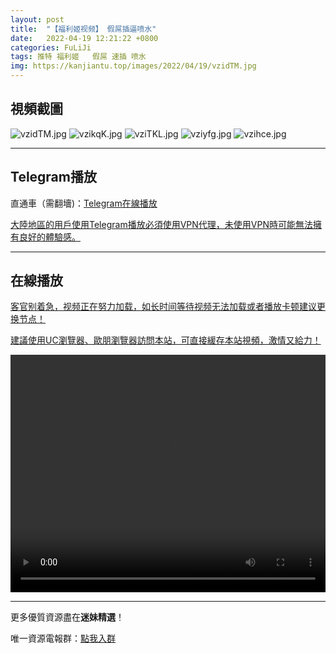 ```yaml
---
layout: post
title:  "【福利姬视频】 假屌插逼喷水"
date:   2022-04-19 12:21:22 +0800
categories: FuLiJi
tags: 推特 福利姬   假屌 速插 喷水
img: https://kanjiantu.top/images/2022/04/19/vzidTM.jpg
---
```



## 視頻截圖

![vzidTM.jpg](https://kanjiantu.top/images/2022/04/19/vzidTM.jpg)
![vzikqK.jpg](https://kanjiantu.top/images/2022/04/19/vzikqK.jpg)
![vziTKL.jpg](https://kanjiantu.top/images/2022/04/19/vziTKL.jpg)
![vziyfg.jpg](https://kanjiantu.top/images/2022/04/19/vziyfg.jpg)
![vzihce.jpg](https://kanjiantu.top/images/2022/04/19/vzihce.jpg)

* * *
## Telegram播放

直通車（需翻墻)：[Telegram在線播放](https://t.me/mimeijingxuan/779)


<u>大陸地區的用戶使用Telegram播放必須使用VPN代理，未使用VPN時可能無法擁有良好的體驗感。</u> 
* * *
## 在線播放
<u>客官别着急，视频正在努力加载，如长时间等待视频无法加载或者播放卡顿建议更换节点！</u>

<u>建議使用UC瀏覽器、歐朋瀏覽器訪問本站，可直接緩存本站視頻，激情又給力！</u>
<center><video src="https://cdn.publer.io/uploads/videos/62597ca4db279718ca2c3ab6/e3f3f559a18308af2802fd18e673b996.mp4" width="100%" height="380px" controls="controls"></video></center>

* * *
更多優質資源盡在**迷妹精選**！

唯一資源電報群：[點我入群](https://t.me/mimeijingxuan)


